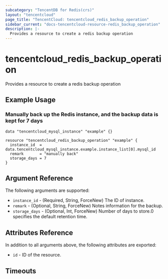 ```yaml
---
subcategory: "TencentDB for Redis(crs)"
layout: "tencentcloud"
page_title: "TencentCloud: tencentcloud_redis_backup_operation"
sidebar_current: "docs-tencentcloud-resource-redis_backup_operation"
description: |-
  Provides a resource to create a redis backup operation
---
```


# tencentcloud_redis_backup_operation

Provides a resource to create a redis backup operation

## Example Usage

### Manually back up the Redis instance, and the backup data is kept for 7 days

```hcl
data "tencentcloud_mysql_instance" "example" {}

resource "tencentcloud_redis_backup_operation" "example" {
  instance_id  = data.tencentcloud_mysql_instance.example.instance_list[0].mysql_id
  remark       = "manually back"
  storage_days = 7
}
```

## Argument Reference

The following arguments are supported:

* `instance_id` - (Required, String, ForceNew) The ID of instance.
* `remark` - (Optional, String, ForceNew) Notes information for the backup.
* `storage_days` - (Optional, Int, ForceNew) Number of days to store.0 specifies the default retention time.

## Attributes Reference

In addition to all arguments above, the following attributes are exported:

* `id` - ID of the resource.



## Timeouts

<no value>


